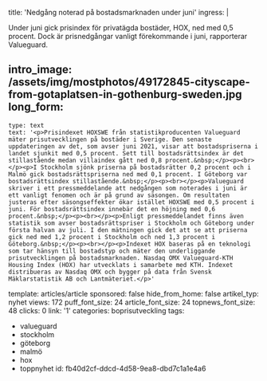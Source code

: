 title: 'Nedgång noterad på bostadsmarknaden under juni'
ingress: |
  <p>Under juni gick prisindex för privatägda bostäder, HOX, ned med 0,5 procent. Dock är prisnedgångar vanligt förekommande i juni, rapporterar Valueguard.
  </p>
  
intro_image: /assets/img/mostphotos/49172845-cityscape-from-gotaplatsen-in-gothenburg-sweden.jpg
long_form:
  -
    type: text
    text: '<p>Prisindexet HOXSWE från statistikproducenten Valueguard mäter prisutvecklingen på bostäder i Sverige. Den senaste uppdateringen av det, som avser juni 2021, visar att bostadspriserna i landet sjunkit med 0,5 procent. Sett till bostadsrättsindex är det stillastående medan villaindex gått ned 0,8 procent.&nbsp;</p><p><br></p><p>I Stockholm sjönk priserna på bostadsrätter 0,2 procent och i Malmö gick bostadsrättspriserna ned med 0,1 procent. I Göteborg var bostadsrättsindex stillastående.&nbsp;</p><p><br></p><p>Valueguard skriver i ett pressmeddelande att nedgången som noterades i juni är ett vanligt fenomen och är på grund av säsongen. Om resultaten justeras efter säsongseffekter ökar istället HOXSWE med 0,5 procent i juni. För bostadsrättsindex innebär det en höjning med 0,6 procent.&nbsp;</p><p><br></p><p>Enligt pressmeddelandet finns även statistik som avser bostadsrättspriser i Stockholm och Göteborg under första halvan av juli. I den mätningen gick det att se att priserna gick ned med 1,2 procent i Stockholm och ned 1,3 procent i Göteborg.&nbsp;</p><p><br></p><p>Indexet HOX baseras på en teknologi som tar hänsyn till bostadstyp och mäter den underliggande prisutvecklingen på bostadsmarknaden. Nasdaq OMX Valueguard-KTH Housing Index (HOX) har utvecklats i samarbete med KTH. Indexet distribueras av Nasdaq OMX och bygger på data från Svensk Mäklarstatistik AB och Lantmäteriet.</p>'
template: articles/article
sponsored: false
hide_from_home: false
artikel_typ: nyhet
views: 172
puff_font_size: 24
article_font_size: 24
topnews_font_size: 48
clicks: 0
link: '1'
categories: boprisutveckling
tags:
  - valueguard
  - stockholm
  - göteborg
  - malmö
  - hox
  - toppnyhet
id: fb40d2cf-ddcd-4d58-9ea8-dbd7c1a1e4a6
